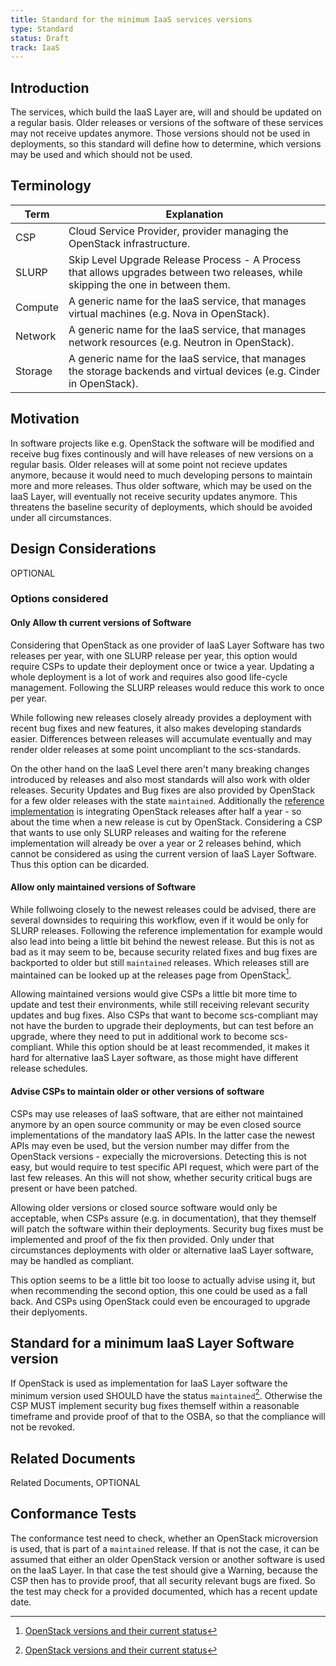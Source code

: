 ```yaml
---
title: Standard for the minimum IaaS services versions
type: Standard
status: Draft
track: IaaS
---
```


## Introduction

The services, which build the IaaS Layer are, will and should be updated on a regular basis.
Older releases or versions of the software of these services may not receive updates anymore.
Those versions should not be used in deployments, so this standard will define how to determine, which versions may be used and which should not be used.

## Terminology

| Term                | Explanation                                                                                                                              |
| ------------------- | ---------------------------------------------------------------------------------------------------------------------------------------- |
| CSP                 | Cloud Service Provider, provider managing the OpenStack infrastructure.                                                                  |
| SLURP               | Skip Level Upgrade Release Process - A Process that allows upgrades between two releases, while skipping the one in between them.        |
| Compute             | A generic name for the IaaS service, that manages virtual machines (e.g. Nova in OpenStack).                                             |
| Network             | A generic name for the IaaS service, that manages network resources (e.g. Neutron in OpenStack).                                         |
| Storage             | A generic name for the IaaS service, that manages the storage backends and virtual devices (e.g. Cinder in OpenStack).                   |

## Motivation

In software projects like e.g. OpenStack the software will be modified and receive bug fixes continously and will have releases of new versions on a regular basis.
Older releases will at some point not recieve updates anymore, because it would need to much developing persons to maintain more and more releases.
Thus older software, which may be used on the IaaS Layer, will eventually not receive security updates anymore.
This threatens the baseline security of deployments, which should be avoided under all circumstances.

## Design Considerations

OPTIONAL

### Options considered

#### Only Allow th current versions of Software

Considering that OpenStack as one provider of IaaS Layer Software has two releases per year, with one SLURP release per year, this option would require CSPs to update their deployment once or twice a year.
Updating a whole deployment is a lot of work and requires also good life-cycle management.
Following the SLURP releases would reduce this work to once per year.

While following new releases closely already provides a deployment with recent bug fixes and new features, it also makes developing standards easier.
Differences between releases will accumulate eventually and may render older releases at some point uncompliant to the scs-standards.

On the other hand on the IaaS Level there aren't many breaking changes introduced by releases and also most standards will also work with older releases.
Security Updates and Bug fixes are also provided by OpenStack for a few older releases with the state `maintained`.
Additionally the [reference implementation](https://github.com/SovereignCloudStack/release-notes/blob/main/Release7.md) is integrating OpenStack releases after half a year - so about the time when a new release is cut by OpenStack.
Considering a CSP that wants to use only SLURP releases and waiting for the referene implementation will already be over a year or 2 releases behind, which cannot be considered as using the current version of IaaS Layer Software.
Thus this option can be dicarded.

#### Allow only maintained versions of Software

While follwoing closely to the newest releases could be advised, there are several downsides to requiring this workflow, even if it would be only for SLURP releases.
Following the reference implementation for example would also lead into being a little bit behind the newest release.
But this is not as bad as it may seem to be, because security related fixes and bug fixes are backported to older but still `maintained` releases.
Which releases still are maintained can be looked up at the releases page from OpenStack[^1].

Allowing maintained versions would give CSPs a little bit more time to update and test their environments, while still receiving relevant security updates and bug fixes.
Also CSPs that want to become scs-compliant may not have the burden to upgrade their deployments, but can test before an upgrade, where they need to put in additional work to become scs-compliant.
While this option should be at least recommended, it makes it hard for alternative IaaS Layer software, as those might have different release schedules.

#### Advise CSPs to maintain older or other versions of software

CSPs may use releases of IaaS software, that are either not maintained anymore by an open source community or may be even closed source implementations of the mandatory IaaS APIs.
In the latter case the newest APIs may even be used, but the version number may differ from the OpenStack versions - expecially the microversions.
Detecting this is not easy, but would require to test specific API request, which were part of the last few releases.
An this will not show, whether security critical bugs are present or have been patched.

Allowing older versions or closed source software would only be acceptable, when CSPs assure (e.g. in documentation), that they themself will patch the software within their deployments.
Security bug fixes must be implemented and proof of the fix then provided.
Only under that circumstances deployments with older or alternative IaaS Layer software, may be handled as compliant.

This option seems to be a little bit too loose to actually advise using it, but when recommending the second option, this one could be used as a fall back.
And CSPs using OpenStack could even be encouraged to upgrade their deplyoments.

## Standard for a minimum IaaS Layer Software version

If OpenStack is used as implementation for IaaS Layer software the minimum version used SHOULD have the status `maintained`[^1].
Otherwise the CSP MUST implement security bug fixes themself within a reasonable timeframe and provide proof of that to the OSBA, so that the compliance will not be revoked.

[^1]: [OpenStack versions and their current status](https://releases.openstack.org)

## Related Documents

Related Documents, OPTIONAL

## Conformance Tests

The conformance test need to check, whether an OpenStack microversion is used, that is part of a `maintained` release.
If that is not the case, it can be assumed that either an older OpenStack version or another software is used on the IaaS Layer.
In that case the test should give a Warning, because the CSP then has to provide proof, that all security relevant bugs are fixed.
So the test may check for a provided documented, which has a recent update date.
